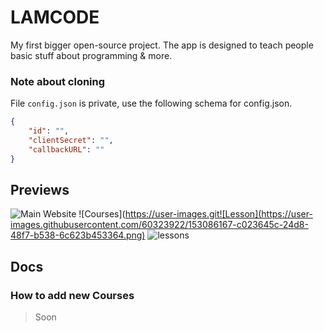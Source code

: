 # LAMCODE
My first bigger open-source project. The app is designed to teach people basic stuff about programming &amp; more.

### Note about cloning
File `config.json` is private, use the following schema for config.json.
```json
{
    "id": "",
    "clientSecret": "",
    "callbackURL": ""
}
```

## Previews

![Main Website](https://user-images.githubusercontent.com/58445363/153083217-fe0bf96d-b764-41c5-9b50-f638e61cda4c.png)
![Courses](https://user-images.git![Lesson](https://user-images.githubusercontent.com/60323922/153086167-c023645c-24d8-48f7-b538-6c623b453364.png)
![lessons](https://hubusercontent.com/58445363/153083224-675e4936-0be9-4372-96da-6583fbe828ea.png)

## Docs

### How to add new Courses

> Soon
